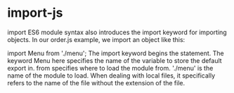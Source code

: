 # import-js
import
ES6 module syntax also introduces the import keyword for importing objects. In our order.js example, we import an object like this:

import Menu from './menu';
The import keyword begins the statement.
The keyword Menu here specifies the name of the variable to store the default export in.
from specifies where to load the module from.
'./menu' is the name of the module to load. When dealing with local files, it specifically refers to the name of the file without the extension of the file.
